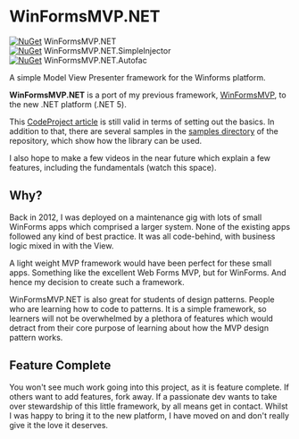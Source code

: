 # WinFormsMVP.NET  

[![NuGet](https://img.shields.io/nuget/v/WinFormsMVP.NET.svg?style=flat-square)](https://www.nuget.org/packages/WinFormsMVP.NET/) WinFormsMVP.NET      
[![NuGet](https://img.shields.io/nuget/v/WinFormsMVP.NET.SimpleInjector.svg?style=flat-square)](https://www.nuget.org/packages/WinFormsMVP.NET.SimpleInjector/) WinFormsMVP.NET.SimpleInjector    
[![NuGet](https://img.shields.io/nuget/v/WinFormsMVP.NET.Autofac.svg?style=flat-square)](https://www.nuget.org/packages/WinFormsMVP.NET.Autofac/) WinFormsMVP.NET.Autofac    
    
    
A simple Model View Presenter framework for the Winforms platform.    

**WinFormsMVP.NET** is a port of my previous framework, [WinFormsMVP](https://github.com/DavidRogersDev/WinformsMVP), to the new .NET platform (.NET 5).    

This [CodeProject article](https://www.codeproject.com/Articles/522809/WinForms-MVP-An-MVP-Framework-for-WinForms) is still valid in terms of setting out the basics.  In addition to that, there are several samples in the [samples directory](https://github.com/DavidRogersDev/WinFormsMVP.NET/tree/main/samples) of the repository, which show how the library can be used.    
  
I also hope to make a few videos in the near future which explain a few features, including the fundamentals (watch this space).   
  
## Why? 
Back in 2012, I was deployed on a maintenance gig with lots of small WinForms apps which comprised a larger system. None of the existing apps followed any kind of best practice. It was all code-behind, with business logic mixed in with the View.   
  
A light weight MVP framework would have been perfect for these small apps. Something like the excellent Web Forms MVP, but for WinForms. And hence my decision to create such a framework.  
 
WinFormsMVP.NET is also great for students of design patterns. People who are learning how to code to patterns. It is a simple framework, so learners will not be overwhelmed by a plethora of features which would detract from their core purpose of learning about how the MVP design pattern works.  
  
## Feature Complete
You won't see much work going into this project, as it is feature complete. If others want to add features, fork away. If a passionate dev wants to take over stewardship of this little framework, by all means get in contact. Whilst I was happy to bring it to the new platform, I have moved on and don't really give it the love it deserves.   
